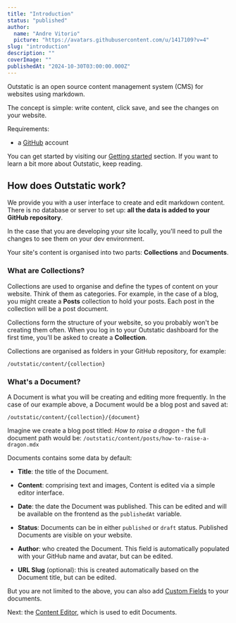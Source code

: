```yaml
---
title: "Introduction"
status: "published"
author:
  name: "Andre Vitorio"
  picture: "https://avatars.githubusercontent.com/u/1417109?v=4"
slug: "introduction"
description: ""
coverImage: ""
publishedAt: "2024-10-30T03:00:00.000Z"
---
```


Outstatic is an open source content management system (CMS) for websites using markdown.

The concept is simple: write content, click save, and see the changes on your website.

Requirements:

- a [GitHub](https://github.com) account

You can get started by visiting our [Getting started](/getting-started) section. If you want to learn a bit more about Outstatic, keep reading.

## How does Outstatic work?

We provide you with a user interface to create and edit markdown content. There is no database or server to set up: **all the data is added to your GitHub repository**.

In the case that you are developing your site locally, you'll need to pull the changes to see them on your dev environment.

Your site's content is organised into two parts: **Collections** and **Documents**.

### What are Collections?

Collections are used to organise and define the types of content on your website. Think of them as categories. For example, in the case of a blog, you might create a **Posts** collection to hold your posts. Each post in the collection will be a post document.

Collections form the structure of your website, so you probably won't be creating them often. When you log in to your Outstatic dashboard for the first time, you'll be asked to create a **Collection**.

Collections are organised as folders in your GitHub repository, for example:

`/outstatic/content/{collection}`

### What's a Document?

A Document is what you will be creating and editing more frequently. In the case of our example above, a Document would be a blog post and saved at:

`/outstatic/content/{collection}/{document}`

Imagine we create a blog post titled: *How to raise a dragon* - the full document path would be: `/outstatic/content/posts/how-to-raise-a-dragon.mdx`

Documents contains some data by default:

- **Title**: the title of the Document.

- **Content**: comprising text and images, Content is edited via a simple editor interface.

- **Date**: the date the Document was published. This can be edited and will be available on the frontend as the `publishedAt` variable.

- **Status**: Documents can be in either `published` or `draft` status. Published Documents are visible on your website.

- **Author**: who created the Document. This field is automatically populated with your GitHub name and avatar, but can be edited.

- **URL Slug** (optional): this is created automatically based on the Document title, but can be edited.

But you are not limited to the above, you can also add [Custom Fields](/custom-fields) to your documents.

Next: the [Content Editor](/the-content-editor), which is used to edit Documents.